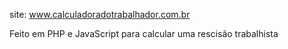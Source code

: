 site: www.calculadoradotrabalhador.com.br

Feito em PHP e JavaScript para calcular uma rescisão trabalhista
